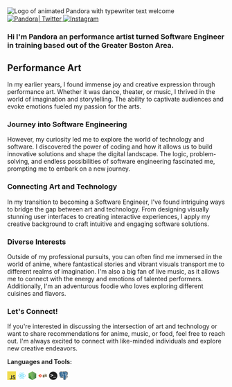 
<img src="https://i.pinimg.com/originals/27/67/1b/27671b35ce23aaaf355727ebdf77b8ce.gif" alt="Logo of animated Pandora with typewriter text welcome" align="center" >
<br/>

<a href="https://twitter.com/pan2dora">
  <img align="center" alt="Pandora| Twitter" width="22px" src="https://cdn.jsdelivr.net/npm/simple-icons@v3/icons/twitter.svg"  />
</a>
<a href="https://www.instagram.com/pan2dora/">
  <img align="center" alt="Instagram" width="22px" src="https://cdn.jsdelivr.net/npm/simple-icons@v3/icons/instagram.svg" />
</a>

</br>

### Hi I'm Pandora an performance artist turned Software Engineer in training based out of the Greater Boston Area. 
## Performance Art

In my earlier years, I found immense joy and creative expression through performance art. Whether it was dance, theater, or music, I thrived in the world of imagination and storytelling. The ability to captivate audiences and evoke emotions fueled my passion for the arts.

### Journey into Software Engineering

However, my curiosity led me to explore the world of technology and software. I discovered the power of coding and how it allows us to build innovative solutions and shape the digital landscape. The logic, problem-solving, and endless possibilities of software engineering fascinated me, prompting me to embark on a new journey.

### Connecting Art and Technology

In my transition to becoming a Software Engineer, I've found intriguing ways to bridge the gap between art and technology. From designing visually stunning user interfaces to creating interactive experiences, I apply my creative background to craft intuitive and engaging software solutions.

### Diverse Interests

Outside of my professional pursuits, you can often find me immersed in the world of anime, where fantastical stories and vibrant visuals transport me to different realms of imagination. I'm also a big fan of live music, as it allows me to connect with the energy and emotions of talented performers. Additionally, I'm an adventurous foodie who loves exploring different cuisines and flavors.

### Let's Connect!

If you're interested in discussing the intersection of art and technology or want to share recommendations for anime, music, or food, feel free to reach out. I'm always excited to connect with like-minded individuals and explore new creative endeavors.


**Languages and Tools:** 

<code><img height="20" src="https://raw.githubusercontent.com/github/explore/80688e429a7d4ef2fca1e82350fe8e3517d3494d/topics/javascript/javascript.png"></code>
<code><img height="20" src="https://raw.githubusercontent.com/github/explore/80688e429a7d4ef2fca1e82350fe8e3517d3494d/topics/react/react.png"></code>
<code><img height="20" src="https://raw.githubusercontent.com/github/explore/80688e429a7d4ef2fca1e82350fe8e3517d3494d/topics/nodejs/nodejs.png"></code>
</code>
<code><img height="20" src="https://raw.githubusercontent.com/github/explore/80688e429a7d4ef2fca1e82350fe8e3517d3494d/topics/git/git.png"></code>
<code><img height="20" src="https://raw.githubusercontent.com/github/explore/80688e429a7d4ef2fca1e82350fe8e3517d3494d/topics/terminal/terminal.png"></code>
<code><img height="20" src="https://raw.githubusercontent.com/github/explore/80688e429a7d4ef2fca1e82350fe8e3517d3494d/topics/postgresql/postgresql.png">
</code>




<!-- 

**pan2dora/pan2dora** is a ✨ _special_ ✨ repository because its `README.md` (this file) appears on your GitHub profile.

Here are some ideas to get you started:

- 🔭 I’m currently working on ...
- 🌱 I’m currently learning ...
- 👯 I’m looking to collaborate on ...
- 🤔 I’m looking for help with ...
- 💬 Ask me about ...
- 📫 How to reach me: ...
- 😄 Pronouns: ...
- ⚡ Fun fact: ...
-->
